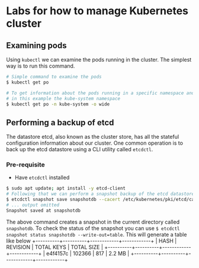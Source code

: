 # Labs for how to manage Kubernetes cluster

## Examining pods
Using `kubectl` we can examine the pods running in the cluster. The simplest way is to run this command.
```bash
# Simple command to examine the pods
$ kubectl get po

# To get information about the pods running in a specific namespace and showing their IP addresses
# in this example the kube-system namespace
$ kubectl get po -n kube-system -o wide
```

## Performing a backup of etcd
The datastore etcd, also known as the cluster store, has all the stateful configuration information about our cluster. One common operation is to back up the etcd datastore using a CLI utility called `etcdctl`.
### Pre-requisite
- Have `etcdctl` installed
```bash
$ sudo apt update; apt install -y etcd-client
# Following that we can perform a snapshot backup of the etcd datastore
$ etcdctl snapshot save snapshotdb --cacert /etc/kubernetes/pki/etcd/ca.crt --cert /etc/kubernetes/pki/etcd/server.crt --key /etc/kubernetes/pki/server.key
# ... output omitted
Snapshot saved at snapshotdb
```
The above command creates a snapshot in the current directory called `snapshotdb`.
To check the status of the snapshot you can use `$ etcdctl snapshot status snapshotdb --write-out=table`. This will generate a table like below
+----------+----------+------------+------------+
|   HASH   | REVISION | TOTAL KEYS | TOTAL SIZE |
+----------+----------+------------+------------+
| e4f4157c |   102366 |        817 |     2.2 MB |
+----------+----------+------------+------------+

